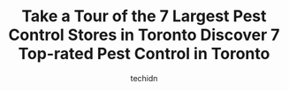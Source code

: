 ---
layout: ampstory
image: https://i0.wp.com/www.auto.or.id/wp-content/uploads/2023/06/city-pest-control-inc-0-toronto-1686322026.jpeg?resize=640,853
author: techidn
featured: false
description: Toronto, Ontario, Canada is a haven for Pest Control enthusiasts, boasting an impressive array of 7 top-notch establishments. Whether youre a seasoned connoisseur or simply curious to explo
title: Take a Tour of the 7 Largest Pest Control Stores in Toronto Discover 7 Top-rated Pest Control in Toronto
cover:
   title: Take a Tour of the 7 Largest Pest Control Stores in Toronto Discover 7 Top-rated Pest Control in Toronto
   subtitle: AUTO.OR.ID
   background: https://www.auto.or.id/wp-content/uploads/2023/06/city-pest-control-inc-0-toronto-1686322026.jpeg

pages: 
 - layout: thirds
   top: <h1>#1 Pestend Pest Control Toronto</h1>
   bottom: "<p>Javeed came out and did an amazing job.  He was pleasant and informative.  He also followed up twice to make sure we were happy with the work completed.  He also took pic</p>"
   background: https://www.auto.or.id/wp-content/uploads/2023/06/city-pest-control-inc-1-toronto-1686322027.jpeg
   backgroundblur: true
 - layout: thirds
   top: <h1>#2 Orkin Canada Pest Control</h1>
   bottom: "<p>1361 Huntingwood Dr Unit #3, Scarborough, ON M1S 3J1, Canada</p>"
   background: https://www.auto.or.id/wp-content/uploads/2023/06/city-pest-control-inc-2-toronto-1686322028.jpeg
   cta:
      link: https://www.auto.or.id/take-a-tour-of-the-7-largest-pest-control-stores-in-torontodiscover-7-top-rated-pest-control-in-toronto/
      text: Take a Tour of the 7 Largest Pest Control Stores in Toronto Discover 7 Top-rated Pest Control in Toronto
 - layout: thirds
   top: <h1>#3 Pesticon Pest Control Toronto</h1>
   bottom: "<p>100 Rexdale Blvd Suite 301 G, Toronto, ON M9W 1N7, Canada</p>"
   background: https://images.unsplash.com/photo-1639927664632-c080477d9fe5?ixlib=rb-4.0.3&ixid=MnwxMjA3fDB8MHxwaG90by1wYWdlfHx8fGVufDB8fHx8&auto=format&fit=crop&w=640&h=853&q=80
   cta:
      link: https://www.auto.or.id/take-a-tour-of-the-7-largest-pest-control-stores-in-torontodiscover-7-top-rated-pest-control-in-toronto/
      text: Take a Tour of the 7 Largest Pest Control Stores in Toronto Discover 7 Top-rated Pest Control in Toronto
 - layout: thirds
   top: <h1>#4 The Exterminators Inc. Pest Control</h1>
   bottom: "<p>740 Broadview Ave, Toronto, ON M4K 2P1, Canada</p>"
   background: https://images.unsplash.com/photo-1635433868513-afc621b81834?ixlib=rb-4.0.3&ixid=MnwxMjA3fDB8MHxwaG90by1wYWdlfHx8fGVufDB8fHx8&auto=format&fit=crop&w=640&h=853&q=80
   cta:
      link: https://www.auto.or.id/take-a-tour-of-the-7-largest-pest-control-stores-in-torontodiscover-7-top-rated-pest-control-in-toronto/
      text: Take a Tour of the 7 Largest Pest Control Stores in Toronto Discover 7 Top-rated Pest Control in Toronto
 - layout: thirds
   top: <h1>#5 GTA Toronto Pest Control</h1>
   bottom: "<p>2200 Martin Grove Rd #209, Toronto, ON M9V 5H9, Canada</p>"
   background: https://images.unsplash.com/photo-1630019210269-d0ebeee405f0?ixlib=rb-4.0.3&ixid=MnwxMjA3fDB8MHxwaG90by1wYWdlfHx8fGVufDB8fHx8&auto=format&fit=crop&w=640&h=853&q=80
   cta:
      link: https://www.auto.or.id/take-a-tour-of-the-7-largest-pest-control-stores-in-torontodiscover-7-top-rated-pest-control-in-toronto/
      text: Take a Tour of the 7 Largest Pest Control Stores in Toronto Discover 7 Top-rated Pest Control in Toronto
 - layout: thirds
   top: <h1>#6 Pestigo Pest Control Toronto</h1>
   bottom: "<p>7 Crescent Pl #2218, East York, ON M4C 5L7, Canada</p>"
   background: https://images.unsplash.com/photo-1610684003787-d6a8c36b8547?ixlib=rb-4.0.3&ixid=MnwxMjA3fDB8MHxwaG90by1wYWdlfHx8fGVufDB8fHx8&auto=format&fit=crop&w=640&h=853&q=80
   cta:
      link: https://www.auto.or.id/take-a-tour-of-the-7-largest-pest-control-stores-in-torontodiscover-7-top-rated-pest-control-in-toronto/
      text: Take a Tour of the 7 Largest Pest Control Stores in Toronto Discover7 Top-rated Pest Control in Toronto
 - layout: thirds
   top: <h1>#7 Quality Affordable Pest Control</h1>
   bottom: "<p>350 Bay St., Toronto, ON M5H 2S6, Canada</p>"
   background: https://images.unsplash.com/photo-1629935643068-f5b616b00655?ixlib=rb-4.0.3&ixid=MnwxMjA3fDB8MHxwaG90by1wYWdlfHx8fGVufDB8fHx8&auto=format&fit=crop&w=640&h=853&q=80
   cta:
      link: https://www.auto.or.id/take-a-tour-of-the-7-largest-pest-control-stores-in-torontodiscover-7-top-rated-pest-control-in-toronto/
      text: Take a Tour of the 7 Largest Pest Control Stores in Toronto Discover7 Top-rated Pest Control in Toronto
 - layout: thirds
   middle: Continue reading...
   background: https://images.unsplash.com/photo-1597220669155-4a3e59232dc9?ixlib=rb-4.0.3&ixid=MnwxMjA3fDB8MHxwaG90by1wYWdlfHx8fGVufDB8fHx8&auto=format&fit=crop&w=640&h=853&q=80
   cta:
      link: https://www.auto.or.id/take-a-tour-of-the-7-largest-pest-control-stores-in-torontodiscover-7-top-rated-pest-control-in-toronto/
      text: Take a Tour of the 7 Largest Pest Control Stores in Toronto Discover7 Top-rated Pest Control in Toronto

---